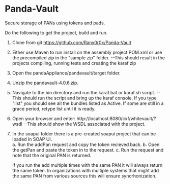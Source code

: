 # Panda-Vault
Secure storage of PANs using tokens and pads.

Do the following to get the project, build and run.

1. Clone from git https://github.com/Ranx0r0x/Panda-Vault
2. Either use Maven to run install on the assembly project POM.xml or use the precompiled zip in the "sample zip" folder.
--This should result in the projects compiling, running tests and creating the karaf zip
3. Open the pandaAppliance/pandavault/target folder.
4. Unzip the pandavault-4.0.6.zip.
5. Navigate to the bin directory and run the karaf.bat or karaf.sh script.
--This should run the script and bring up the karaf console.  If you type "list" you should see
all the bundles listed as Active.  If some are still in a grace period, retype list until it is ready.
6. Open your browser and enter: http://localhost:8080/cxf/whitevault/?wsdl
--This should show the WSDL associated with the project.
7. In the soapui folder there is a pre-created soapui project that can
   be loaded in SOAP UI.  
   a. Run the addPan request and copy the token recieved back.
   b. Open the getPan and paste the token in to the request.
   c. Run the request and note that the original PAN is returned.
   
   If you run the add multiple times with the same PAN it will always return the same token. In organizations
   with multiple systems that might add the same PAN from various sources this will ensure syncrhonization.